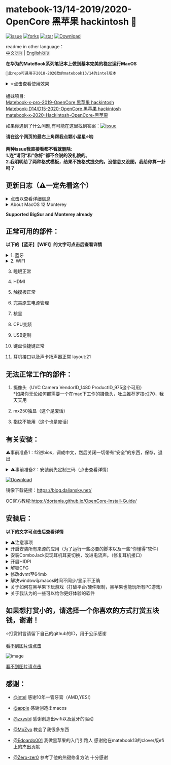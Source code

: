 # matebook-13/14-2019/2020-OpenCore 黑苹果 hackintosh 
  
[![issue](https://img.shields.io/github/issues/ske1996/matebook-13-2019-oc-efi?style=plastic)](https://github.com/ske1996/matebook-13-2019-oc-efi/issues)  [![forks](https://img.shields.io/github/forks/ske1996/matebook-13-2019-oc-efi?style=plastic)](https://github.com/ske1996/matebook-13-2019-oc-efi/network/members) [![star](https://img.shields.io/github/stars/ske1996/matebook-13-2019-oc-efi?style=plastic)](https://github.com/ske1996/matebook-13-2019-oc-efi/stargazers) [![Download](https://img.shields.io/badge/OpenCore%20EFI下载-4.2k-blue)](https://github.com/ske1996/matebook-13-2019-oc-efi/releases)  


  
readme in other language：  
[中文🇨🇳](readme.md) | [English🇬🇧](readme-en.md)   
  
  
  
   

**在华为的MateBook系列笔记本上做到基本完美的稳定运行MacOS**     
  

```diff
此repo可通用于2018-2020款的matebook13/14的intel版本
```  




<details>  
<summary>⭐️点击查看使用效果</summary>  
  
[点进这里查看演示视频](https://www.bilibili.com/video/bv18z4y1U7rz)  


![image](https://github.com/ske1996/matebook-13-2019-oc-efi/blob/master/%E6%9D%82%E9%A1%B9/Monterey%20review.png?raw=true)   
  
![image](https://github.com/ske1996/matebook-13-2019-oc-efi/blob/master/%E6%9D%82%E9%A1%B9/%E3%82%B9%E3%82%AF%E3%83%AA%E3%83%BC%E3%83%B3%E3%82%B7%E3%83%A7%E3%83%83%E3%83%88%202020-11-14%2019.30.41.png?raw=true)   

![image](https://i0.hdslb.com/bfs/article/0d73e23780c4a4a5b80b1e956dc8957bb95f3372.jpg@1320w_880h.webp)  
![image](https://i0.hdslb.com/bfs/article/3c89fd7615510c1b2e9efa1c6024348b4b635abc.jpg@1320w_1760h.webp)  
[点进这里查看演示视频](https://www.bilibili.com/video/bv18z4y1U7rz)  

</details>   



姐妹项目:  
[Matebook-x-pro-2019-OpenCore 黑苹果 hackintosh  ](https://github.com/ske1996/Matebook-x-pro-2019-Hackintosh-newest)  
[Matebook-D14/D15-2020-OpenCore 黑苹果 hackintosh  ](https://github.com/ske1996/Matebook-D14-2020-hackintosh)  
[matebook-x-2020-Hackintosh-OpenCore-黑苹果   ](https://github.com/ske1996/matebook-x-2020-Hackintosh-OpenCore)  
   

如果你遇到了什么问题,有可能在这里找到答案：[![issue](https://img.shields.io/github/issues/ske1996/matebook-13-2019-oc-efi?style=plastic)](https://github.com/ske1996/matebook-13-2019-oc-efi/issues)    


**请在这个网页的最右上角帮我点颗小星星⭐️哟**  
  
  

**两种issue我直接看都不看就删除:**  
**1.连“请问“和”你好“都不会说的没礼貌的。**  
**2.我明明给了两种格式模板，结果不按格式提交的。没信息又没图，我给你算一卦吗？**  


## 更新日志（⚠️一定先看这个）  
<details>  
<summary>点击以查看详细信息</summary>  
  

- 20211029:
弃坑。本repo将不再更新。acpi以及config中的参数已足够稳定，没什么可调的了，引导器以及内核扩展的升级任何人都可以自己做。  


- 20210811:【Just for MateBook 13 2018-2019 ver.】  
upgrade all kexts to lastest version and add some extra properties for supporting macOS 12 Monterey natively,and removed some old properties which are not necessary anymore.  
  
  
- 20210508:  
oc版本为0.6.5，微调缓冲帧以及boot-args，尝试优化drm以及sidecar问题。  

- 20210426:  
oc版本依旧0.6.5，重新整合了一下各个efi，从现在开始不再去区分Catalina和BigSur，更新Airportitlwm至1.3 stable，另外缓冲帧加上了force-online参数   

- 20210317:  
这个不是【更新梗概】，0.6.5在我看来目前已经可以满足bigsur的引导需求（写下此日志时至11.2.3），苹果如果在secure或者是boot上没有做更改的话，oc的核心组件感觉没有更新的必要了。0.6.6开始默认直接跳过，直到有必要更新为止   
  
- 20210130:  
更新了所有efi的BigSur版本的oc至0.6.5，以及更新了一些驱动，并且打开了boot chime   

- 20201113:  
更新了所有efi的BigSur版本的oc至0.6.4，支持11.0.1正式版    

- 20201106:  
更新了MB13/14的2018-2019的BigSur版本的oc至0.6.3    
  
- 20201031:  
更新了MB13/14的2018-2019的BigSur版本的oc至0.6.2  


- 20200926:  
姑且做了一个分类，你可以根据自己的机器下载对应efi了，oc版本姑且是0.6.1，但是日后我主要维护的是matebook 13&14 2019版的  

- 20200918:  
删除了两个fakepcid的驱动和一些其他东西，目前的efi非常的干净，另外尝试修复wifi与蓝牙冲突的问题  

- 20200917:  
使用了Z大的最新AirportItlwm的wifi驱动，跟heliport说拜拜啦，今后可以原生切换wifi了，另将oc升级至0.6.1  
bigsur跟catalina需要对号入座，不可串着用  


- 20200916:  
精简了很多kext跟ssdt，应该资源消耗会更少了，然后规范了一下config，并升级oc至官方0.6.1  


- 20200905:  
更新了一个小彩蛋进去，加了自动亮度的传感器驱动  



- 20200822:  
删除了一些没用的ssdt，精简了一下efi  
  
  
- 20200814:  
重做了一些ssdt，升级了一些驱动，然后对bigsur做了配适，0814的efi可以同时稳定引导bigsur跟catalina  

- 20200811:  
修复了0806的触摸板跟alc的问题  


- 20200806:  
更新oc至官方稳定版0.6.0  

    
- 20200728:  
添加了public beta的itlwm.kext和HeliPort.dmg  
在macOS下双击安装HeliPort.dmg  

- 20200725:  
已知本EFI可用于ota直升macos10.15.6，工作状况良好，因此本EFI可用于10.15.6

- 20200724:  
1.重新拆包分析了最新的1.28的bios，cfglock的偏移地址依旧是0x3E，因此教程依旧可用  
2.更新了关于HIDPI的注意事项  
3.更新oc至0.5.9  



- 20200715:  
耳机接口修复成功，已更新耳机接口修复教程，在下面就可以找到  

- 20200712:  
已知本efi可同时用于matebook 13/14 2019  
于2020版本测试情况如下：  
2020版本采用了第二代9560可以驱动，使用的驱动不同于2019版  

- 20200710:  
添加了配置好的clover的efi文件用于安装，虽然也可以用这个clover文件复制到esp分区用于引导   
但是强烈建议使用oc的efi引导你的hackintosh  



</details>  

</details>   

<details>  
<summary>About MacOS 12 Monterey</summary>  

【Supported already】  
**But just for Matebook 13 2018-2019 ver.**
  

   
</details> 


**Supported BigSur and Monterey already**  


## 正常可用的部件：
  
**以下的【蓝牙】【WIFI】的文字可点击后查看详情**  

 
 
<details>  
<summary>1. 蓝牙</summary>   
  
驱动作者[@zxystd](https://github.com/OpenIntelWireless/IntelBluetoothFirmware)  
1. 华为的蓝牙鼠标不可用！！！  
2. Airpods可以用，但是你得配对一次，我们又不是白苹果，不能开盖就用  

有关可用的蓝牙鼠标:https://github.com/ske1996/matebook-13-2019-oc-efi/issues/156  


</details>   

  
<details>  
<summary>2. WIFI</summary>  
  
1. 使用了Z大的最新AirportItlwm的wifi驱动，跟heliport说拜拜啦  


2. 驱动作者[@zxystd](https://github.com/OpenIntelWireless/itlwm)  

3. Airdrop和无线的随航不可用，随航需要插线用，handoff可用但有时不太稳定，可以用apple watch解锁mac，但是有时不稳定  
4. Wi-Fi觉得不好使的去上面我写出来的作者的repo里更新驱动
5. Wi-Fi连接要尽可能的去连5ghz的
6. 从Windows切换过来MacOS发现wifi没法用就关机，10s后再开机  
7. 切换热点后发现没法用的话，设置/网络/Wi-Fi/关闭wifi，然后等10s后再打开，选下面的“网络名称”找到目标热点-链接，然后-设置/网络/wifi/高级/tcpip/续租dhcp。 


</details>   

3. 睡眠正常

4. HDMI 
5. 触摸板正常

6. 完美原生电源管理

7. 核显

8. CPU变频

9. USB定制

10. 键盘快捷键正常  

11. 耳机接口以及声卡扬声器正常 layout:21  
  
## 无法正常工作的部件：  


1. 摄像头（UVC Camera VendorID_1480 ProductID_975这个可用）  
*如果你无论如何都需要一个在mac下工作的摄像头，吐血推荐罗技c270，我天天用  


2. mx250独显（这个是废话）

3. 指纹不能用（这个也是废话）  


 

## 有关安装：  



⚠️事前准备1：f2进bios，调成中文，然后关闭一切带有“安全”的东西，保存，退出  

<details>  
<summary>⚠️事前准备2：安装前先定制三码（点击查看详情）</summary>  
因为很多人都不替换自己的三码就用，所以导致苹果账号服务受限的情况比比皆是，因此，我把config设置为“如果不改三码就用，那直接无法启动”  
具体修改三码的教程自己百度，自己编辑config。（p.s.其实应该四码，包含：SSN，MLB，ROM，UUID） 
  
windows下编辑config的工具：[ProperTree-windows.zip](https://github.com/ske1996/matebook-13-2019-oc-efi/raw/master/ProperTree-windows.zip)  
  
  
</details>  

[![Download](https://img.shields.io/badge/OpenCore%20EFI下载-4.2k-blue)](https://github.com/ske1996/matebook-13-2019-oc-efi/releases)  

镜像下载链接：https://blog.daliansky.net/  

OC官方教程:https://dortania.github.io/OpenCore-Install-Guide/  
  





## 安装后：  

**以下的文字可点击后查看详情**  


<details>  
<summary>⚠️注意事项</summary>  
⚠️⚠️⚠️⚠️⚠️⚠️⚠️⚠️⚠️⚠️⚠️⚠️⚠️⚠️⚠️⚠️⚠️⚠️⚠️⚠️⚠️⚠️⚠️⚠️⚠️⚠️⚠️⚠️⚠️⚠️⚠️⚠️⚠️⚠️⚠️⚠️  
  
1. 不要用oc引导windows，因为你弄不好你的正版软件许可证就全没了  
直接oc的选择系统界面里通过ctrl+回车选择mac的引导磁盘  
设置mac为默认引导磁盘，关闭config里的showpicker  
引导windows的话在windows下用easyuefi在原生的uefi bootloader中创建一个windows boot manager的入口，这个操作在上面贴出来的视频教程里有  
然后开机后按f12选windows即可  
我在[这个issue](https://github.com/ske1996/matebook-13-2019-oc-efi/issues/87)里写明了为什么  
oc的图形化os选择页面无用的理由也同上  
因为你不用oc去引导windows并且直接省略选择页面，所以图形化的oc界面也就没用  



2. 一定要先改三码再用，具体的教程自己百度  

3. icloud中的查找我的mac不要打开  

4. 安全与隐私中的文件保险箱不要打开  

5. 再任何系统，任何OS下都要杜绝热启动，意思是重启的话一律先选关机再用开机键开机  
无论是单个系统下的重启需求或者是想要重启切换系统，都不要选重启选项，一律先选关机再用开机键开机  
不然有可能会导致蓝牙，触控板，Wi-Fi失灵问题。  

6. 如果你出现睡眠无法唤醒or唤醒黑屏问题，参考：[#108issue](https://github.com/ske1996/matebook-13-2019-oc-efi/issues/108)  


</details>  

<details>  
<summary>开启安装所有来源的应用（为了运行一些必要的脚本以及一些“你懂得”软件）</summary>   
·······················································  
  
在【终端】中输入以下内容回车并输密码（密码不明文显示）  

```
sudo spctl --master-disable
```

</details>  

<details>  
<summary>安装ComboJack实现耳机耳麦切换，改进电流声。（修复耳机接口）</summary>   
  
参考： 

![image](https://github.com/ske1996/matebook-13-2019-oc-efi/blob/master/%E6%9D%82%E9%A1%B9/audiojack.png?raw=true)



在这里下载由Heporis制作的ComboJack.

https://github.com/randomprofilename/ComboJack


终端运行下面路径的脚本
```bash
ComboJack_Installer/install.sh
```
  
</details>

  
  
<details>  
<summary>开启HIDPI</summary>  
  
⚠️注意：  
根据你的系统版本去下载（获得）开启hidpi的脚本哈   

Monterey & BigSur：[点击下载](https://github.com/ske1996/matebook-13-2019-oc-efi/raw/master/Bigsur/%EF%BC%88BigSur%E6%96%B9%E6%A1%882%EF%BC%89hidpi.zip)  
Catalina：https://github.com/xzhih/one-key-hidpi  
对于Catalina用户：你需要对EFI/OC/config.plist进行更改，具体是使用propertree打开后找到：NVRAM/add/7C436110..../csr-active-config的值改为E7030000，然后reset nvram后才可以进行接下去的步骤  


我说下我的选择：  
第一步选择 开启HiDPi（注入EDID）  
第二步选择 保持原样  
第三步选择 手动输入分辨率  
分辨率输入的是 1600x1066 1343x895 2160x1440  
（这三个不是让你选，是都要输进去，两两之间要有空格） 

- 最后说一句，开启了hidpi之后，在设置→显示器里不要让分辨率超过1343x895，最大只能到这个，因为超过这个会引发一些唤醒后屏幕显示的问题（比如唤醒后屏幕只显示到四分之三），而且不要觉得这个分辨率小，因为这个是hipdi分辨率，跟你理解的分辨率不一样，1343×895实际上等于你理解的一般分辨率的2686×1790，是超过2k的，如下图所示  

*注意⚠️你的1343x895这个分辨率的设置位置不一定是在【更大空间】  

![image](https://github.com/ske1996/matebook-13-2019-oc-efi/blob/master/%E6%9D%82%E9%A1%B9/HIDPI.png?raw=true)  

*注意⚠️你的1343x895这个分辨率的设置位置不一定是在【更大空间】

</details> 

  
  
<details>  
<summary>解锁CFG</summary>  

⚠️关于解锁cfg后能做到什么？  
完美的电源管理  
CPU完美变频  
完美睡眠（我个人经验：睡眠6H只掉了1%的电）  
⚠️以下教程的cfg lock偏移地址提取自matebook13/14 2019/2018款  
2020款的需要自行提取bios并自行分析，核对偏移地址  
如因以下教程修改导致的一切后果，本人不予承担责任，下载本repo中任何一个文件视为同意以上条款  


以下教程来自：  
https://zhuanlan.zhihu.com/p/121655468

先去华为官网升级bios至1.28

然后找偏移地址就不用做了，我告诉你，就是0x3E  

【⚠️千万不要用oc去引导ru！！】懂得人自然懂，收起那个想法，老老实实按我下面写的来  
⚠️以下教程的cfg lock偏移地址提取自matebook13/14 2019/2018款  
2020款的需要自行提取bios并自行分析，核对偏移地址  
如因以下教程修改导致的一切后果，本人不予承担责任，下载本repo中任何一个文件视为同意以上条款  

- U盘准备阶段：  
（大小无所谓）  

1.先准备一个u盘，格式化为fat32  
2.u盘里创建文件夹：EFI  
3.打开EFI文件夹，在里面创建文件夹BOOT  
4.复制[cfgunlock.zip(点击下载)](https://github.com/ske1996/matebook-13-2019-oc-efi/raw/master/cfgunlock.zip)里面的bootx64.efi进U盘的EFI/BOOT下  
5.关机后开机按F12使用这个U盘去引导，然后进入修改bios底层阶段  

- 以下为修改bios底层阶段：  
1. 进入后 ‘alt’ + ’=‘ 切换进 ACPI Variable  
2. 用pageup/pagedown/上下方向键找到 CPUSetup  
3. 回车进入然后用上下左右方向键找到对应的地址（也就是0x3e，那么就是纵坐标03，横坐标0e的位置）  
![image](https://github.com/ske1996/matebook-13-2019-oc-efi/blob/master/%E6%9D%82%E9%A1%B9/RU.jpg?raw=true)  
4. 一看，确实是0x01，那么回车，输入0 就可以看到它变成了0  
5. 使用'crtl' + 'w' 来保存 保存的时候屏幕上会直接显示update written 的，这说明已经写入了  
6. 使用'alt' + 'q' 来退出，然后即可回到引导进入系统了，CFG已经解锁  

修改完成后可以再用那个u盘引导启动一次，查看是否修改成功  
然后我建议使用[propertree](https://github.com/ske1996/matebook-13-2019-oc-efi/raw/master/ProperTree.zip)修改EFI分区中的EFI/OC/config.plist的kernel/add/quirks为下图所示  
![image](https://github.com/ske1996/matebook-13-2019-oc-efi/blob/master/%E6%9D%82%E9%A1%B9/cfgunlosk.png?raw=true)  


</details> 


<details>  
<summary>修改dvmt至64mb</summary>  
    
  ⚠️关于修改dvmt后能做到什么？  
  可以hdmi/dp输出4k60p的信号了  
  
  
  ⚠️以下教程的dvmt偏移地址提取自matebook13/14 2019/2018款  
2020款的需要自行提取bios并自行分析，核对偏移地址  
如因以下教程修改导致的一切后果，本人不予承担责任，下载本repo中任何一个文件视为同意以上条款  
- U盘准备阶段：  
（大小无所谓）  

1.先准备一个u盘，格式化为fat32  
2.u盘里创建文件夹：EFI  
3.打开EFI文件夹，在里面创建文件夹BOOT  
4.复制[cfgunlock.zip(点击下载)](https://github.com/ske1996/matebook-13-2019-oc-efi/raw/master/cfgunlock.zip)里面的bootx64.efi进U盘的EFI/BOOT下  
5.关机后开机按F12使用这个U盘去引导，然后进入修改bios底层阶段  

- 以下为修改bios底层阶段：  
1. 进入后 ‘alt’ + ’=‘ 切换进 ACPI Variable  
2. 用pageup/pagedown/上下方向键找到 SaSetup  
3. 进入SaSetup后，然后用crtl加pagedown翻到下一页找到左侧横坐标0100，如下图所示，注意左侧横坐标第一项就是0100  
![image](https://github.com/ske1996/matebook-13-2019-oc-efi/raw/master/%E6%9D%82%E9%A1%B9/dvmt64.bmp)  
4. 横坐标0100纵坐标07改成02，横坐标0100纵坐标08改成03（就是我圈出来的位置修改的跟上图一样就行了）  
5. Crtl加w保存就行了  


修改完成后可以再用那个u盘引导启动一次，查看是否修改成功  
最后记得用propertree去修改一下config，移除里面缓冲帧的“framebuffer-fbmem”，“framebuffer-stolenmem”，“framebuffer-unifiedmem”这三个条目。  


  
  
[本教程灵感来源@laozhiang](https://github.com/laozhiang)  
  


</details>   

      

<details>  
<summary>解决window与macos时间不同步/显示不正确</summary>  
  
  
  
在windows下面WIN+x 选择管理员模式进入CMD  
  
  执行以下命令：  
  
```bash
Reg add HKLM\SYSTEM\CurrentControlSet\Control\TimeZoneInformation /v RealTimeIsUniversal /t REG_DWORD /d 1
```  
</details>   
  
   

<details>  
<summary>关于如何在黑苹果下玩游戏（打破平台/硬件限制，黑苹果也能玩所有PC游戏）</summary>  
    
  
  
  
 ⚠️在注册的时候填写邀请码：DBZNT3EC  
！！可以白嫖3小时！！
  
       
      
我自己用的一个云电脑服务  
挺好用的能玩游戏（包括3A） 
也就是说在matebook13/14的黑苹果上也可以无硬件限制的玩任何游戏了  
直接4K全画质的开  
没啥延迟，就跟在本地玩一样  
我自己用的，推荐使用这个，这样在mac玩游戏也解决了  
  
⚠️在注册的时候填写邀请码：DBZNT3EC  
！！可以白嫖3小时！！
  
  
  
[点击进入它的官网](https://www.haixingcloud.com/#/Home)  
  


</details>   


<details>  
<summary>关于我认为的一些可以给你更好体验的软件</summary>  
  
  
  
1. Mos：保证鼠标的顺畅滑动，以及滚轮方向的调整 官网：[https://mos.caldis.me/](https://mos.caldis.me/)  
2. Rectangle:还给你windows的拖动分屏逻辑 官网：[https://rectangleapp.com/](https://rectangleapp.com/)  
3. Stats：状态栏监控插件 主页：[https://github.com/exelban/stats](https://github.com/exelban/stats)  
4. Keka：强大好用的压缩软件 官网：[https://www.keka.io/en/](https://www.keka.io/en/)  
5. IINA：万能播放器 官网：[https://iina.io/](https://iina.io/)  
6. Motrix：万能下载器 官网：[https://motrix.app/](https://motrix.app/)  
7. Hackintool：黑苹果的瑞士军刀 主页：[https://github.com/headkaze/Hackintool](https://github.com/headkaze/Hackintool)  
8. Propertree：我最推荐的config编辑软件 主页：[https://github.com/corpnewt/ProperTree](https://github.com/corpnewt/ProperTree)  
9. Wormhole：mac上的huawei share,治好了我的颈椎病，上班狗的福音 官网：[https://er.run/](https://er.run/)  
10. 超级右键：恢复windows的右键新建txt，新建word/excel等操作 官网:[https://www.better365.cn/](https://www.better365.cn/)  


</details>  

## 如果想打赏小的，请选择一个你喜欢的方式打赏五块钱，谢谢！
  
  ⭐️打赏附言请留下自己的github的ID，用于公示感谢  
  

  
[看不到图片请点击](http://m.qpic.cn/psc?/V51Uqo3Z3KmDDj0bhEZH0ySaLy25K537/ruAMsa53pVQWN7FLK88i5vhyua0NyktT47EDwPAfhtuBceWLK5.5V40I*6lQE5rORR7qbWTf9Eovur4ifsHKECewZxvEqi.ZfhaQ4ObpAl8!/b&bo=DQWcAw0FnAMBCS4!&rf=viewer_4)  



![image](https://github.com/ske1996/matebook-13-2019-oc-efi/blob/master/%E6%9D%82%E9%A1%B9/payment.jpeg?raw=true)  



  
[看不到图片请点击](http://m.qpic.cn/psc?/V51Uqo3Z3KmDDj0bhEZH0ySaLy25K537/ruAMsa53pVQWN7FLK88i5vhyua0NyktT47EDwPAfhtuBceWLK5.5V40I*6lQE5rORR7qbWTf9Eovur4ifsHKECewZxvEqi.ZfhaQ4ObpAl8!/b&bo=DQWcAw0FnAMBCS4!&rf=viewer_4)  

    
    
 

## 感谢：

- [@intel](https://www.intel.com/content/www/us/en/homepage.html) 感谢10年一管牙膏（AMD,YES!）

- [@apple](https://www.apple.com/) 感谢创造出macos

- [@zxystd](https://github.com/OpenIntelWireless/itlwm) 感谢创造出wifi以及蓝牙的驱动

- [@MoZyo](https://github.com/MoZyo/RedmiBook-13-10th-Gen-Intel-Hackintosh) 教会了我很多东西

- [@Edoardo001](https://github.com/Edoardo001/Matebook-13-Hackintosh) 我做黑苹果的入门引路人 感谢他在matebook13的clover版efi上的杰出贡献

- [@Zero-zer0](https://github.com/Zero-zer0) 参考了他的热键修复方法 十分感谢

